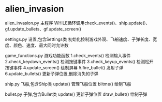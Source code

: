 # alien_invasion

alien_invasion.py
主程序
WHILE循环调用check_events()、ship.update()、gf.update_bullets、gf.update_screen()


settings.py
设置,包含Settings类
初始化控制游戏外观、飞船速度、子弹长度、宽度、颜色、速度、最大同时允许数


game_functions.py
游戏功能函数
1.check_events()
检测输入事件
2.check_keydown_events()
检测按键事件
3.check_keyup_events()
检测松开按键事件
4.update_screen()
绘制屏幕
5.fire_bullet()
发射子弹
6.update_bullets()
更新子弹位置,删除消失的子弹


ship.py
飞船,包含Ship类
update()
管理飞船位置
blitme()
绘制飞船


bullet.py
子弹,包含Bullet类
update()
更新子弹位置
draw_bullet()
绘制子弹